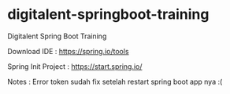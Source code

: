 # digitalent-springboot-training
Digitalent Spring Boot Training

Download IDE :
https://spring.io/tools

Spring Init Project :
https://start.spring.io/

Notes :
Error token sudah fix setelah restart spring boot app nya :(
